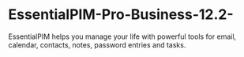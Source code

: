 # EssentialPIM-Pro-Business-12.2-
EssentialPIM helps you manage your life with powerful tools for email, calendar, contacts, notes, password entries and tasks.
